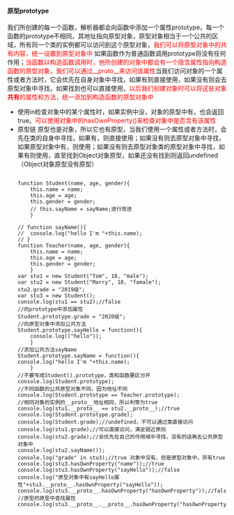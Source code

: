 #### 原型prototype
我们所创建的每一个函数，解析器都会向函数中添加一个属性prototype，每一个函数的prototype不相同，其地址指向原型对象，原型对象相当于一个公共的区域，所有同一个类的实例都可以访问到这个原型对象，<font color="red">我们可以将原型对象中的共有内容，统一设置到原型对象中</font>
如果函数作为普通函数调用prototype将没有任何作用；<font color="red">当函数以构造函数调用时，他所创建的对象中都会有一个隐含属性指向构造函数的原型对象，我们可以通过__proto__来访问该属性</font>当我们访问对象的一个属性或者方法时，它会优先在自身对象中寻找，如果有则直接使用，如果没有则会去原型对象中寻找，如果找到也可以直接使用，<font color="red">以后我们创建对象时可以将这些对象**共有**的属性和方法，统一添加到构造函数的原型对象中</font>
* 使用in检查对象中的某个属性时，如果实例中没，对象的原型中有，也会返回true。<font color="red">可以使用对象中的hasOwnProperty()来检查对象中是否含有该属性</font>
* 原型链
原型也是对象，所以它也有原型，当我们使用一个属性或者方法时，会先在类的自身中寻找，如果有，则直接使用；如果没有则去原型对象中寻找，如果原型对象中有，则使用；如果没有则去原型对象类的原型对象中寻找，如果有则使用，直至找到Object对象原型，如果还没有找到则返回undefined（Object对象原型没有原型）
    ```
    
    function Student(name, age, gender){
        this.name = name;
        this.age = age;
        this.gender = gender;
        // this.sayName = sayName;进行改进
        }

	// function sayName(){
	// 	console.log("hello I'm "+this.name);
	// }
	function Teacher(name, age, gender){
		this.name = name;
		this.age = age;
		this.gender = gender;
		}
	var stu1 = new Student("Tom", 18, "male");
	var stu2 = new Student("Marry", 18, "famale");
	stu2.grade = "2019级";
	var stu3 = new Student();
	console.log(stu1 == stu2);//false
	//向prototype中添加属性
	Student.prototype.grade = "2020级";
	//向原型对象中添加公共方法
	Student.prototype.sayHello = function(){
		console.log(("hello"));
		}
	//添加公共方法sayName
	Student.prototype.sayName = function(){
	console.log("hello I'm "+this.name);
	    }
	//不要写成Student().prototype，类和函数要区分开
	console.log(Student.prototype);
	//不同函数的公共原型对象不同，因为地址不同
	console.log(Student.prototype == Teacher.prototype);
	//相同对象的实例的__proto__地址相同，所以判等为true
	console.log(stu1.__proto__ == stu2.__proto__);//true
	console.log(Student.prototype.grade);
	console.log(Student.grade);//undefined，不可以通过类直接访问
	console.log(stu1.grade);//可以直接访问，满足就近原则
	console.log(stu2.grade);//会优先在自己的作用域中寻找，没有的话再去公共原型对象中
	console.log(stu2.sayName());
    console.log("grade" in stu3);//true 对象中没有，但是原型对象中，所有true
    console.log(stu3.hasOwnProperty("name"));//true
    console.log(stu3.hasOwnProperty("sayHello"));//false
    console.log("原型对象中有sayHello属性"+stu3.__proto__.hasOwnProperty("sayHello"));
    console.log(stu3.__proto__.hasOwnProperty("hasOwnProperty"));//false
    //原型的原型中查找属性
	console.log(stu3.__proto__.__proto__.hasOwnProperty("hasOwnProperty"));//true
    ```
